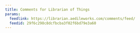 ```yaml
---
title: Comments for Librarian of Things
params:
  feedlink: https://librarian.aedileworks.com/comments/feed/
  feedid: 29f6c298c8dcfbcba3f02f6bd79e3a60
---
```

